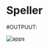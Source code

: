 # Speller

#OUTPUUT:

![apps](https://github.com/RiteshKolate21/Speller/assets/132751264/8b494df1-fc51-468d-ab5d-2f1510862113)
